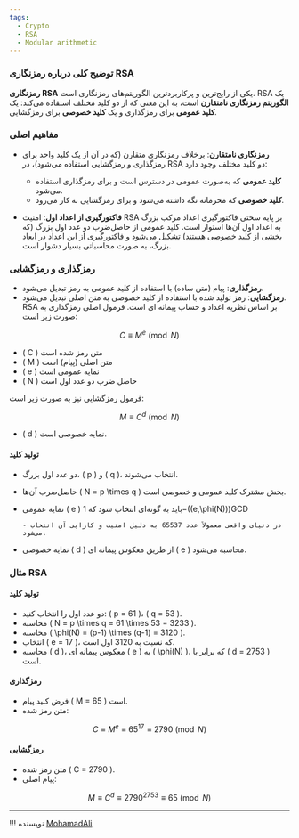 ```yaml
---
tags:
  - Crypto
  - RSA
  - Modular arithmetic
---
```


### توضیح کلی درباره رمزنگاری RSA

**رمزنگاری RSA** یکی از رایج‌ترین و پرکاربردترین الگوریتم‌های رمزنگاری است. RSA یک **الگوریتم رمزنگاری نامتقارن** است، به این معنی که از دو کلید مختلف استفاده می‌کند: یک **کلید عمومی** برای رمزگذاری و یک **کلید خصوصی** برای رمزگشایی.

### مفاهیم اصلی

- **رمزنگاری نامتقارن**: برخلاف رمزنگاری متقارن (که در آن از یک کلید واحد برای رمزگذاری و رمزگشایی استفاده می‌شود)، در RSA دو کلید مختلف وجود دارد:
    - **کلید عمومی** که به‌صورت عمومی در دسترس است و برای رمزگذاری استفاده می‌شود.
    - **کلید خصوصی** که محرمانه نگه داشته می‌شود و برای رمزگشایی به کار می‌رود.
  
- **فاکتورگیری از اعداد اول**: امنیت RSA بر پایه سختی فاکتورگیری اعداد مرکب بزرگ به اعداد اول آن‌ها استوار است. کلید عمومی از حاصل‌ضرب دو عدد اول بزرگ (که بخشی از کلید خصوصی هستند) تشکیل می‌شود و فاکتورگیری از این اعداد در ابعاد بزرگ، به صورت محاسباتی بسیار دشوار است.


### رمزگذاری و رمزگشایی

- **رمزگذاری**: پیام (متن ساده) با استفاده از کلید عمومی به رمز تبدیل می‌شود.
- **رمزگشایی**: رمز تولید شده با استفاده از کلید خصوصی به متن اصلی تبدیل می‌شود. RSA بر اساس نظریه اعداد و حساب پیمانه ای است. فرمول اصلی رمزگذاری به صورت زیر است:
   

$$C \equiv M^e \pmod{N}$$

   - \( C \) متن رمز شده است
   - \( M \) متن اصلی (پیام) است
   - \( e \) نمایه عمومی است
   - \( N \) حاصل ضرب دو عدد اول است

   فرمول رمزگشایی نیز به صورت زیر است:

$$M \equiv C^d \pmod{N}$$

   - \( d \) نمایه خصوصی است.
   
#### تولید کلید

- دو عدد اول بزرگ، \( p \) و \( q \)، انتخاب می‌شوند.
- حاصل‌ضرب آن‌ها \( N = p \times q \) بخش مشترک کلید عمومی و خصوصی است.
- نمایه عمومی \( e \) باید به گونه‌ای انتخاب شود که 1=(\(e,\phi(N)\))GCD 
   
      - در دنیای واقعی معمولاً عدد 65537 به دلیل امنیت و کارایی آن انتخاب می‌شود.

- نمایه خصوصی \( d \) از طریق معکوس پیمانه ای \( e \) محاسبه می‌شود.

### مثال RSA

#### تولید کلید

- دو عدد اول را انتخاب کنید: \( p = 61 \)، \( q = 53 \).
- محاسبه \( N = p \times q = 61 \times 53 = 3233 \).
- محاسبه \( \phi(N) = (p-1) \times (q-1) = 3120 \).
- انتخاب \( e = 17 \)، که نسبت به 3120 اول است.
- محاسبه \( d \)، معکوس پیمانه ای \( e \) به \( \phi(N) \)، که برابر با \( d = 2753 \) است.

#### رمزگذاری

   - فرض کنید پیام \( M = 65 \) است.
   - متن رمز شده:

$$C \equiv M^e \equiv 65^{17} \equiv 2790 \pmod{N}$$

#### رمزگشایی

- متن رمز شده \( C = 2790 \).
- پیام اصلی:

$$M \equiv C^d \equiv 2790^{2753} \equiv 65 \pmod{N}$$

--- 

!!! نویسنده
    [MohamadAli](https://github.com/w0h4w4d4li)